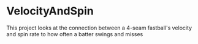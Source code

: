 # VelocityAndSpin
This project looks at the connection between a 4-seam fastball's velocity and spin rate to how often a batter swings and misses
